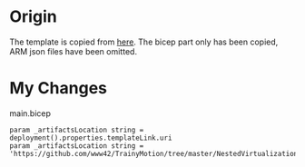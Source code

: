 # Origin

The template is copied from [here](https://github.com/az140mp/azure-quickstart-templates/tree/master/demos/nested-vms-in-virtual-network). The bicep part only has been copied, ARM json files have been omitted.

# My Changes

main.bicep
```bicep
param _artifactsLocation string = deployment().properties.templateLink.uri
param _artifactsLocation string = 'https://github.com/www42/TrainyMotion/tree/master/NestedVirtualization'
```